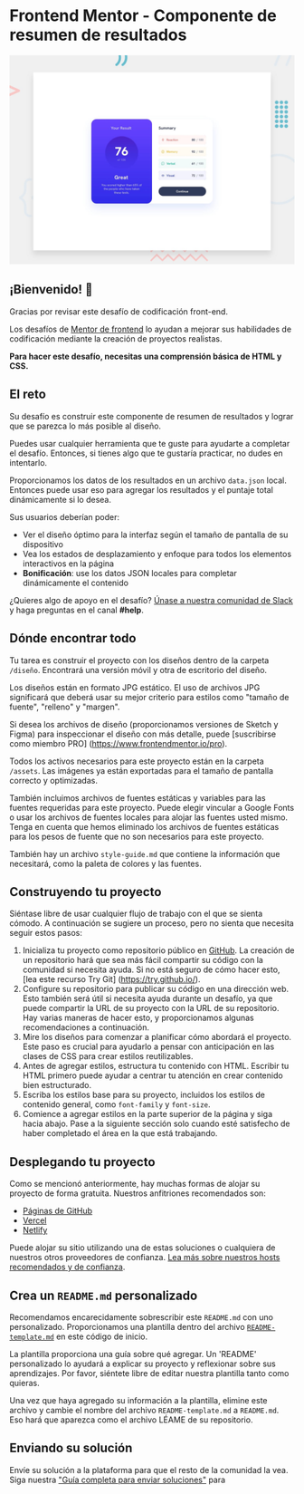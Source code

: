 # Frontend Mentor - Componente de resumen de resultados

![Vista previa del diseño para el desafío de codificación del componente de resumen de resultados](./design/desktop-preview.jpg)

## ¡Bienvenido! 👋

Gracias por revisar este desafío de codificación front-end.

Los desafíos de [Mentor de frontend](https://www.frontendmentor.io) lo ayudan a mejorar sus habilidades de codificación mediante la creación de proyectos realistas.

**Para hacer este desafío, necesitas una comprensión básica de HTML y CSS.**

## El reto

Su desafío es construir este componente de resumen de resultados y lograr que se parezca lo más posible al diseño.

Puedes usar cualquier herramienta que te guste para ayudarte a completar el desafío. Entonces, si tienes algo que te gustaría practicar, no dudes en intentarlo.

Proporcionamos los datos de los resultados en un archivo `data.json` local. Entonces puede usar eso para agregar los resultados y el puntaje total dinámicamente si lo desea.

Sus usuarios deberían poder:

- Ver el diseño óptimo para la interfaz según el tamaño de pantalla de su dispositivo
- Vea los estados de desplazamiento y enfoque para todos los elementos interactivos en la página
- **Bonificación**: use los datos JSON locales para completar dinámicamente el contenido

¿Quieres algo de apoyo en el desafío? [Únase a nuestra comunidad de Slack](https://www.frontendmentor.io/slack) y haga preguntas en el canal **#help**.

## Dónde encontrar todo

Tu tarea es construir el proyecto con los diseños dentro de la carpeta `/diseño`. Encontrará una versión móvil y otra de escritorio del diseño.

Los diseños están en formato JPG estático. El uso de archivos JPG significará que deberá usar su mejor criterio para estilos como "tamaño de fuente", "relleno" y "margen".

Si desea los archivos de diseño (proporcionamos versiones de Sketch y Figma) para inspeccionar el diseño con más detalle, puede [suscribirse como miembro PRO] (https://www.frontendmentor.io/pro).

Todos los activos necesarios para este proyecto están en la carpeta `/assets`. Las imágenes ya están exportadas para el tamaño de pantalla correcto y optimizadas.

También incluimos archivos de fuentes estáticas y variables para las fuentes requeridas para este proyecto. Puede elegir vincular a Google Fonts o usar los archivos de fuentes locales para alojar las fuentes usted mismo. Tenga en cuenta que hemos eliminado los archivos de fuentes estáticas para los pesos de fuente que no son necesarios para este proyecto.

También hay un archivo `style-guide.md` que contiene la información que necesitará, como la paleta de colores y las fuentes.

## Construyendo tu proyecto

Siéntase libre de usar cualquier flujo de trabajo con el que se sienta cómodo. A continuación se sugiere un proceso, pero no sienta que necesita seguir estos pasos:

1. Inicializa tu proyecto como repositorio público en [GitHub](https://github.com/). La creación de un repositorio hará que sea más fácil compartir su código con la comunidad si necesita ayuda. Si no está seguro de cómo hacer esto, [lea este recurso Try Git] (https://try.github.io/).
2. Configure su repositorio para publicar su código en una dirección web. Esto también será útil si necesita ayuda durante un desafío, ya que puede compartir la URL de su proyecto con la URL de su repositorio. Hay varias maneras de hacer esto, y proporcionamos algunas recomendaciones a continuación.
3. Mire los diseños para comenzar a planificar cómo abordará el proyecto. Este paso es crucial para ayudarlo a pensar con anticipación en las clases de CSS para crear estilos reutilizables.
4. Antes de agregar estilos, estructura tu contenido con HTML. Escribir tu HTML primero puede ayudar a centrar tu atención en crear contenido bien estructurado.
5. Escriba los estilos base para su proyecto, incluidos los estilos de contenido general, como `font-family` y `font-size`.
6. Comience a agregar estilos en la parte superior de la página y siga hacia abajo. Pase a la siguiente sección solo cuando esté satisfecho de haber completado el área en la que está trabajando.

## Desplegando tu proyecto

Como se mencionó anteriormente, hay muchas formas de alojar su proyecto de forma gratuita. Nuestros anfitriones recomendados son:

- [Páginas de GitHub](https://pages.github.com/)
- [Vercel](https://vercel.com/)
- [Netlify](https://www.netlify.com/)

Puede alojar su sitio utilizando una de estas soluciones o cualquiera de nuestros otros proveedores de confianza. [Lea más sobre nuestros hosts recomendados y de confianza](https://medium.com/frontend-mentor/frontend-mentor-trusted-hosting-providers-bf000dfebe).

## Crea un `README.md` personalizado

Recomendamos encarecidamente sobrescribir este `README.md` con uno personalizado. Proporcionamos una plantilla dentro del archivo [`README-template.md`](./README-template.md) en este código de inicio.

La plantilla proporciona una guía sobre qué agregar. Un 'README' personalizado lo ayudará a explicar su proyecto y reflexionar sobre sus aprendizajes. Por favor, siéntete libre de editar nuestra plantilla tanto como quieras.

Una vez que haya agregado su información a la plantilla, elimine este archivo y cambie el nombre del archivo `README-template.md` a `README.md`. Eso hará que aparezca como el archivo LÉAME de su repositorio.

## Enviando su solución

Envíe su solución a la plataforma para que el resto de la comunidad la vea. Siga nuestra ["Guía completa para enviar soluciones"](https://medium.com/frontend-mentor/a-complete-guide-to-submitting-solutions-on-frontend-mentor-ac6384162248) para